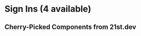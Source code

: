# Sign Ins (4 available)

## Cherry-Picked Components from 21st.dev

<!-- Add your selected sign in components here -->

